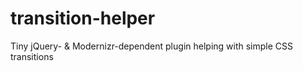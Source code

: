 transition-helper
=================

Tiny jQuery- &amp; Modernizr-dependent plugin helping with simple CSS transitions
